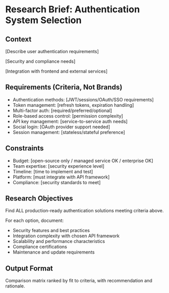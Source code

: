 # Research Brief: Authentication System Selection

## Context
[Describe user authentication requirements]

[Security and compliance needs]

[Integration with frontend and external services]

## Requirements (Criteria, Not Brands)
- Authentication methods: [JWT/sessions/OAuth/SSO requirements]
- Token management: [refresh tokens, expiration handling]
- Multi-factor auth: [required/preferred/optional]
- Role-based access control: [permission complexity]
- API key management: [service-to-service auth needs]
- Social login: [OAuth provider support needed]
- Session management: [stateless/stateful preference]

## Constraints
- Budget: [open-source only / managed service OK / enterprise OK]
- Team expertise: [security experience level]
- Timeline: [time to implement and test]
- Platform: [must integrate with API framework]
- Compliance: [security standards to meet]

## Research Objectives
Find ALL production-ready authentication solutions meeting criteria above.

For each option, document:

- Security features and best practices
- Integration complexity with chosen API framework
- Scalability and performance characteristics
- Compliance certifications
- Maintenance and update requirements

## Output Format
Comparison matrix ranked by fit to criteria, with recommendation and rationale.
